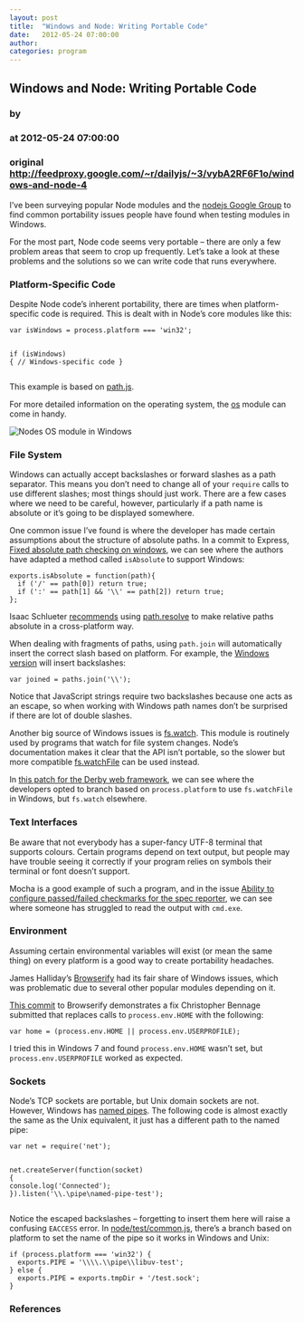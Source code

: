 ```yaml
---
layout: post
title:  "Windows and Node: Writing Portable Code"
date:   2012-05-24 07:00:00
author: 
categories: program
---
```


## Windows and Node: Writing Portable Code
### by 
### at 2012-05-24 07:00:00
### original <http://feedproxy.google.com/~r/dailyjs/~3/vybA2RF6F1o/windows-and-node-4>

<p>I’ve been surveying popular Node modules and the <a href="https://groups.google.com/forum/?fromgroups#!forum/nodejs">nodejs Google Group</a> to find common portability issues people have found when testing modules in Windows.</p>

<p>For the most part, Node code seems very portable – there are only a few problem areas that seem to crop up frequently. Let’s take a look at these problems and the solutions so we can write code that runs everywhere.</p>

<h3>Platform-Specific Code</h3>

<p>Despite Node code’s inherent portability, there are times when platform-specific code is required. This is dealt with in Node’s core modules like this:</p>
<div><pre><code><span>var</span> <span>isWindows</span> <span>=</span> <span>process</span><span>.</span><span>platform</span> <span>===</span> <span>&#39;win32&#39;</span><span>;</span>

<span>if</span> <span>(</span><span>isWindows</span><span>)</span> <span>{</span>
  <span>// Windows-specific code</span>
<span>}</span>
</code></pre>
</div>
<p>This example is based on <a href="https://github.com/joyent/node/blob/master/lib/path.js">path.js</a>.</p>

<p>For more detailed information on the operating system, the <a href="http://nodejs.org/docs/latest/api/all.html#all_os">os</a> module can come in handy.</p>

<p><img alt="Nodes OS module in Windows" src="http://dailyjs.com/images/posts/win4/1_cmd_os.png"></p>

<h3>File System</h3>

<p>Windows can actually accept backslashes or forward slashes as a path separator. This means you don’t need to change all of your <code>require</code> calls to use different slashes; most things should just work. There are a few cases where we need to be careful, however, particularly if a path name is absolute or it’s going to be displayed somewhere.</p>

<p>One common issue I’ve found is where the developer has made certain assumptions about the structure of absolute paths. In a commit to Express, <a href="https://github.com/visionmedia/express/commit/cbf330c3db48e2a3e93c34a2e1e32c56a31bea7a">Fixed absolute path checking on windows</a>, we can see where the authors have adapted a method called <code>isAbsolute</code> to support Windows:</p>
<div><pre><code><span>exports</span><span>.</span><span>isAbsolute</span> <span>=</span> <span>function</span><span>(</span><span>path</span><span>){</span>
  <span>if</span> <span>(</span><span>&#39;/&#39;</span> <span>==</span> <span>path</span><span>[</span><span>0</span><span>])</span> <span>return</span> <span>true</span><span>;</span>
  <span>if</span> <span>(</span><span>&#39;:&#39;</span> <span>==</span> <span>path</span><span>[</span><span>1</span><span>]</span> <span>&amp;&amp;</span> <span>&#39;\\&#39;</span> <span>==</span> <span>path</span><span>[</span><span>2</span><span>])</span> <span>return</span> <span>true</span><span>;</span>
<span>};</span>
</code></pre>
</div>
<p>Isaac Schlueter <a href="http://dailyjs.com/%5BBest">recommends</a> using <a href="http://nodejs.org/docs/latest/api/all.html#all_path_resolve_from_to">path.resolve</a> to make relative paths absolute in a cross-platform way.</p>

<p>When dealing with fragments of paths, using <code>path.join</code> will automatically insert the correct slash based on platform. For example, the <a href="https://github.com/joyent/node/blob/master/lib/path.js#L195">Windows version</a> will insert backslashes:</p>
<div><pre><code><span>var</span> <span>joined</span> <span>=</span> <span>paths</span><span>.</span><span>join</span><span>(</span><span>&#39;\\&#39;</span><span>);</span>
</code></pre>
</div>
<p>Notice that JavaScript strings require two backslashes because one acts as an escape, so when working with Windows path names don’t be surprised if there are lot of double slashes.</p>

<p>Another big source of Windows issues is <a href="http://nodejs.org/docs/latest/api/all.html#all_fs_watch_filename_options_listener">fs.watch</a>. This module is routinely used by programs that watch for file system changes. Node’s documentation makes it clear that the API isn’t portable, so the slower but more compatible <a href="http://nodejs.org/docs/latest/api/all.html#all_fs_watchfile_filename_options_listener">fs.watchFile</a> can be used instead.</p>

<p>In <a href="https://github.com/cjblomqvist/derby/commit/deeb28b68d02366844ef156d694dc95379f80258">this patch for the Derby web framework</a>, we can see where the developers opted to branch based on <code>process.platform</code> to use <code>fs.watchFile</code> in Windows, but <code>fs.watch</code> elsewhere.</p>

<h3>Text Interfaces</h3>

<p>Be aware that not everybody has a super-fancy UTF-8 terminal that supports colours. Certain programs depend on text output, but people may have trouble seeing it correctly if your program relies on symbols their terminal or font doesn’t support.</p>

<p>Mocha is a good example of such a program, and in the issue <a href="https://github.com/visionmedia/mocha/issues/294">Ability to configure passed/failed checkmarks for the spec reporter</a>, we can see where someone has struggled to read the output with <code>cmd.exe</code>.</p>

<h3>Environment</h3>

<p>Assuming certain environmental variables will exist (or mean the same thing) on every platform is a good way to create portability headaches.</p>

<p>James Halliday’s <a href="https://github.com/substack/node-browserify">Browserify</a> had its fair share of Windows issues, which was problematic due to several other popular modules depending on it.</p>

<p><a href="https://github.com/bennage/node-browserify/commit/9dd2fae0f9647463b6e9bfef713c8741f3cdecff">This commit</a> to Browserify demonstrates a fix Christopher Bennage submitted that replaces calls to <code>process.env.HOME</code> with the following:</p>
<div><pre><code><span>var</span> <span>home</span> <span>=</span> <span>(</span><span>process</span><span>.</span><span>env</span><span>.</span><span>HOME</span> <span>||</span> <span>process</span><span>.</span><span>env</span><span>.</span><span>USERPROFILE</span><span>);</span>
</code></pre>
</div>
<p>I tried this in Windows 7 and found <code>process.env.HOME</code> wasn’t set, but <code>process.env.USERPROFILE</code> worked as expected.</p>

<h3>Sockets</h3>

<p>Node’s TCP sockets are portable, but Unix domain sockets are not. However, Windows has <a href="http://en.wikipedia.org/wiki/Named_pipe">named pipes</a>. The following code is almost exactly the same as the Unix equivalent, it just has a different path to the named pipe:</p>
<div><pre><code><span>var</span> <span>net</span> <span>=</span> <span>require</span><span>(</span><span>&#39;net&#39;</span><span>);</span>

<span>net</span><span>.</span><span>createServer</span><span>(</span><span>function</span><span>(</span><span>socket</span><span>)</span> <span>{</span>
  <span>console</span><span>.</span><span>log</span><span>(</span><span>&#39;Connected&#39;</span><span>);</span>
<span>}).</span><span>listen</span><span>(</span><span>&#39;\\\\.\\pipe\\named-pipe-test&#39;</span><span>);</span>
</code></pre>
</div>
<p>Notice the escaped backslashes – forgetting to insert them here will raise a confusing <code>EACCESS</code> error. In <a href="https://github.com/joyent/node/blob/master/test/common.js">node/test/common.js</a>, there’s a branch based on platform to set the name of the pipe so it works in Windows and Unix:</p>
<div><pre><code><span>if</span> <span>(</span><span>process</span><span>.</span><span>platform</span> <span>===</span> <span>&#39;win32&#39;</span><span>)</span> <span>{</span>
  <span>exports</span><span>.</span><span>PIPE</span> <span>=</span> <span>&#39;\\\\.\\pipe\\libuv-test&#39;</span><span>;</span>
<span>}</span> <span>else</span> <span>{</span>
  <span>exports</span><span>.</span><span>PIPE</span> <span>=</span> <span>exports</span><span>.</span><span>tmpDir</span> <span>+</span> <span>&#39;/test.sock&#39;</span><span>;</span>
<span>}</span>
</code></pre>
</div>
<h3>References</h3><img src="http://feeds.feedburner.com/~r/dailyjs/~4/vybA2RF6F1o" height="1" width="1">